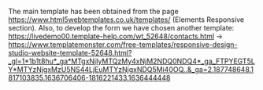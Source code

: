 The main template has been obtained from the page https://www.html5webtemplates.co.uk/templates/ (Elements Responsive section). Also, to develop the form we have chosen another template: https://livedemo00.template-help.com/wt_52648/contacts.html -> https://www.templatemonster.com/free-templates/responsive-design-studio-website-template-52648.html?_gl=1*1b1t8hu*_ga*MTgxNjIyMTQzMy4xNjM2NDQ0NDQ4*_ga_FTPYEGT5LY*MTYzNjgxMzU5NS44LjEuMTYzNjgxNDQ5Mi40OQ..&_ga=2.187748648.1817103835.1636706406-1816221433.1636444448
